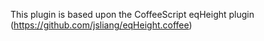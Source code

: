 This plugin is based upon the CoffeeScript eqHeight plugin (https://github.com/jsliang/eqHeight.coffee)